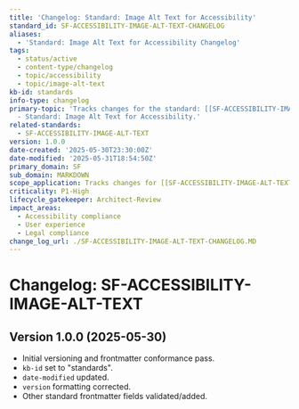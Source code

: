 ```yaml
---
title: 'Changelog: Standard: Image Alt Text for Accessibility'
standard_id: SF-ACCESSIBILITY-IMAGE-ALT-TEXT-CHANGELOG
aliases:
  - 'Standard: Image Alt Text for Accessibility Changelog'
tags:
  - status/active
  - content-type/changelog
  - topic/accessibility
  - topic/image-alt-text
kb-id: standards
info-type: changelog
primary-topic: 'Tracks changes for the standard: [[SF-ACCESSIBILITY-IMAGE-ALT-TEXT]]
  - Standard: Image Alt Text for Accessibility.'
related-standards:
  - SF-ACCESSIBILITY-IMAGE-ALT-TEXT
version: 1.0.0
date-created: '2025-05-30T23:30:00Z'
date-modified: '2025-05-31T18:54:50Z'
primary_domain: SF
sub_domain: MARKDOWN
scope_application: Tracks changes for [[SF-ACCESSIBILITY-IMAGE-ALT-TEXT]].
criticality: P1-High
lifecycle_gatekeeper: Architect-Review
impact_areas:
  - Accessibility compliance
  - User experience
  - Legal compliance
change_log_url: ./SF-ACCESSIBILITY-IMAGE-ALT-TEXT-CHANGELOG.MD
---
```


# Changelog: SF-ACCESSIBILITY-IMAGE-ALT-TEXT

## Version 1.0.0 (2025-05-30)
- Initial versioning and frontmatter conformance pass.
- `kb-id` set to "standards".
- `date-modified` updated.
- `version` formatting corrected.
- Other standard frontmatter fields validated/added.
